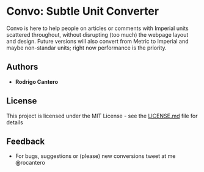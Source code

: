 # Convo: Subtle Unit Converter

Convo is here to help people on articles or comments with Imperial units scattered throughout, without disrupting (too much) the webpage layout and design. Future versions will also convert from Metric to Imperial and maybe non-standar units; right now performance is the priority.

## Authors

* **Rodrigo Cantero**

## License

This project is licensed under the MIT License - see the [LICENSE.md](LICENSE.md) file for details

## Feedback

* For bugs, suggestions or (please) new conversions tweet at me @rocantero
